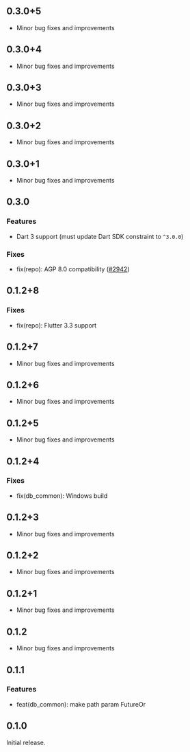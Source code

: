 ## 0.3.0+5

- Minor bug fixes and improvements

## 0.3.0+4

- Minor bug fixes and improvements

## 0.3.0+3

- Minor bug fixes and improvements

## 0.3.0+2

- Minor bug fixes and improvements

## 0.3.0+1

- Minor bug fixes and improvements

## 0.3.0

### Features
- Dart 3 support (must update Dart SDK constraint to `^3.0.0`)

### Fixes
- fix(repo): AGP 8.0 compatibility ([#2942](https://github.com/aws-amplify/amplify-flutter/pull/2942))

## 0.1.2+8

### Fixes
- fix(repo): Flutter 3.3 support

## 0.1.2+7

- Minor bug fixes and improvements

## 0.1.2+6

- Minor bug fixes and improvements

## 0.1.2+5

- Minor bug fixes and improvements

## 0.1.2+4

### Fixes
- fix(db_common): Windows build

## 0.1.2+3

- Minor bug fixes and improvements

## 0.1.2+2

- Minor bug fixes and improvements

## 0.1.2+1

- Minor bug fixes and improvements

## 0.1.2

- Minor bug fixes and improvements

## 0.1.1

### Features
- feat(db_common): make path param FutureOr

## 0.1.0

Initial release.
